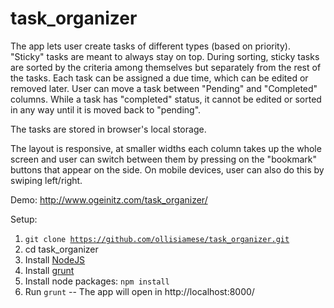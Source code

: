 # task_organizer

The app lets user create tasks of different types (based on priority). "Sticky" tasks are meant to always stay on top. During sorting, sticky tasks are sorted by the criteria among themselves but separately from the rest of the tasks.
Each task can be assigned a due time, which can be edited or removed later.
User can move a task between "Pending" and "Completed" columns. While a task has "completed" status, it cannot be edited or sorted in any way until it is moved back to "pending".

The tasks are stored in browser's local storage.

The layout is responsive, at smaller widths each column takes up the whole screen and user can switch between them by pressing on the "bookmark" buttons that appear on the side. On mobile devices, user can also do this by swiping left/right.

Demo:  http://www.ogeinitz.com/task_organizer/

Setup:
1. <code>git clone https://github.com/ollisiamese/task_organizer.git</code>
2. cd task_organizer
3. Install <a href="nodejs.org">NodeJS</a>
4. Install <a href="gruntjs.com">grunt</a>
5. Install node packages: <code>npm install</code>
6. Run <code>grunt</code> -- The app will open in http://localhost:8000/

